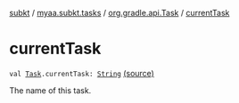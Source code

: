 [subkt](../../index.md) / [myaa.subkt.tasks](../index.md) / [org.gradle.api.Task](index.md) / [currentTask](./current-task.md)

# currentTask

`val `[`Task`](https://docs.gradle.org/current/javadoc/org/gradle/api/Task.html)`.currentTask: `[`String`](https://kotlinlang.org/api/latest/jvm/stdlib/kotlin/-string/index.html) [(source)](https://github.com/Myaamori/SubKt/blob/0.1.9/src/main/kotlin/myaa/subkt/tasks/tasks.kt#L401)

The name of this task.


